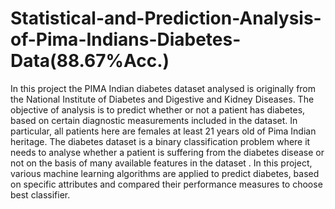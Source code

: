 # Statistical-and-Prediction-Analysis-of-Pima-Indians-Diabetes-Data(88.67%Acc.)
In this project the PIMA Indian diabetes dataset analysed is originally from the National Institute of Diabetes and Digestive and Kidney Diseases. The objective of analysis is to predict whether or not a patient has diabetes, based on certain diagnostic measurements included in the dataset. In particular, all patients here are females at least 21 years old of Pima Indian heritage.             The diabetes dataset is a binary classification problem where it needs to analyse whether a patient is suffering from the diabetes disease or not on the basis of many available features in the dataset . In this project, various machine learning algorithms are applied to predict diabetes, based on specific attributes and compared their performance measures to choose best classifier. 

